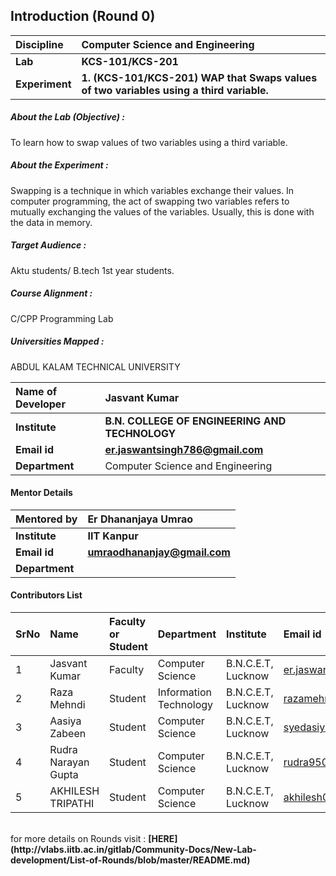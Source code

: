 ## Introduction (Round 0)

<b>Discipline | <b>Computer Science and Engineering
:--|:--|
<b> Lab | <b> KCS-101/KCS-201
<b> Experiment|     <b> 1. (KCS-101/KCS-201) WAP that Swaps values of two variables using a third variable.

<h5> About the Lab (Objective) : </h5>

To learn how to swap values of two variables using a third variable.

<h5> About the Experiment : </h5>

Swapping is a technique in which variables exchange their values. In computer programming, the act of swapping two variables refers to mutually exchanging the values of the variables. Usually, this is done with the data in memory.

<h5> Target Audience : </h5>

 Aktu students/ B.tech 1st year students.

<h5> Course Alignment : </h5>

C/CPP Programming Lab

<h5> Universities Mapped : </h5>

  ABDUL KALAM TECHNICAL UNIVERSITY

<b>Name of Developer | <b>Jasvant Kumar
:--|:--|
<b> Institute | <b> B.N. COLLEGE OF ENGINEERING AND TECHNOLOGY
<b> Email id|     <b> er.jaswantsingh786@gmail.com
<b> Department | Computer Science and Engineering

#### Mentor Details

<b>Mentored by | <b> Er Dhananjaya Umrao
:--|:--|
<b> Institute | <b> IIT Kanpur
<b> Email id|     <b> umraodhananjay@gmail.com
<b> Department | 

#### Contributors List

SrNo | Name | Faculty or Student | Department| Institute | Email id
:--|:--|:--|:--|:--|:--|
1 | Jasvant Kumar | Faculty | Computer Science | B.N.C.E.T, Lucknow | er.jaswantsingh786@gmail.com
2 | Raza Mehndi | Student | Information Technology | B.N.C.E.T, Lucknow |razamehndi81@example.com
3 | Aasiya Zabeen | Student | Computer Science | B.N.C.E.T, Lucknow |syedasiya000@example.com
4 | Rudra Narayan Gupta | Student | Computer Science | B.N.C.E.T, Lucknow |rudra9506@example.com
5 | AKHILESH TRIPATHI | Student | Computer Science | B.N.C.E.T, Lucknow |akhilesh03tripathi@example.com


<br>
for more details on Rounds visit : <b> [HERE](http://vlabs.iitb.ac.in/gitlab/Community-Docs/New-Lab-development/List-of-Rounds/blob/master/README.md) </b>

